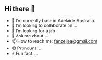 ## Hi there 👋

- 🔭 I’m currently base in Adelaide Australia.
- 👯 I’m looking to collaborate on ...
- 🤔 I’m looking for a job
- 💬 Ask me about ...
- 📫 How to reach me: fanzejiea@gmail.com
- 😄 Pronouns: ...
- ⚡ Fun fact: ...
